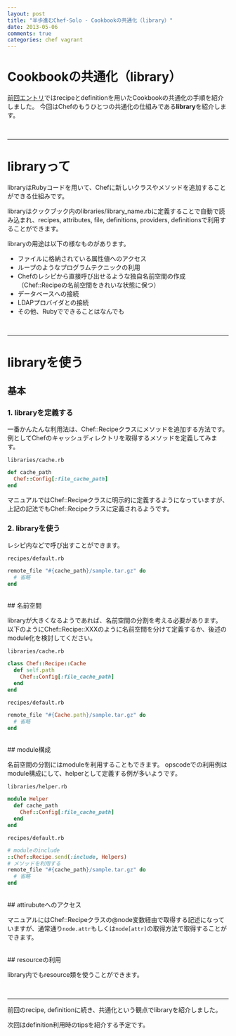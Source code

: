 ```yaml
---
layout: post
title: "半歩進むChef-Solo - Cookbookの共通化（library）"
date: 2013-05-06
comments: true
categories: chef vagrant
---
```


# Cookbookの共通化（library）

[前回エントリ](http://blog.monochromegane.com/blog/2013/05/05/next-step-chef-solo-recipe-and-definition/)ではrecipeとdefinitionを用いたCookbookの共通化の手順を紹介しました。
今回はChefのもうひとつの共通化の仕組みである**library**を紹介します。

<br/><hr/>

# libraryって

libraryはRubyコードを用いて、Chefに新しいクラスやメソッドを追加することができる仕組みです。

libraryはクックブック内のlibraries/library_name.rbに定義することで自動で読み込まれ、recipes, attributes, file, definitions, providers, definitionsで利用することができます。

libraryの用途は以下の様なものがあります。

- ファイルに格納されている属性値へのアクセス
- ループのようなプログラムテクニックの利用
- Chefのレシピから直接呼び出せるような独自名前空間の作成（Chef::Recipeの名前空間をきれいな状態に保つ）
- データベースへの接続
- LDAPプロバイダとの接続
- その他、Rubyでできることはなんでも

<br/><hr/>

# libraryを使う

## 基本

### 1. libraryを定義する

一番かんたんな利用法は、Chef::Recipeクラスにメソッドを追加する方法です。
例としてChefのキャッシュディレクトリを取得するメソッドを定義してみます。

`libraries/cache.rb`

```ruby
def cache_path
  Chef::Config[:file_cache_path]
end
```

マニュアルではChef::Recipeクラスに明示的に定義するようになっていますが、上記の記法でもChef::Recipeクラスに定義されるようです。

### 2. libraryを使う

レシピ内などで呼び出すことができます。

`recipes/default.rb`

```ruby
remote_file "#{cache_path}/sample.tar.gz" do
  # 省略
end
```

<br/>
## 名前空間

libraryが大きくなるようであれば、名前空間の分割を考える必要があります。
以下のようにChef::Recipe::XXXのように名前空間を分けて定義するか、後述のmodule化を検討してください。

`libraries/cache.rb`

```ruby
class Chef::Recipe::Cache
  def self.path
    Chef::Config[:file_cache_path]
  end
end
```

`recipes/default.rb`

```ruby
remote_file "#{Cache.path}/sample.tar.gz" do
  # 省略
end
```


<br/>
## module構成

名前空間の分割にはmoduleを利用することもできます。
opscodeでの利用例はmodule構成にして、helperとして定義する例が多いようです。

`libraries/helper.rb`

```ruby
module Helper
  def cache_path
    Chef::Config[:file_cache_path]
  end
end
```

`recipes/default.rb`

```ruby
# moduleのinclude
::Chef::Recipe.send(:include, Helpers) 
# メソッドを利用する
remote_file "#{cache_path}/sample.tar.gz" do
  # 省略
end
```

<br/>
## attirubuteへのアクセス

マニュアルにはChef::Recipeクラスの@node変数経由で取得する記述になっていますが、通常通り`node.attr`もしくは`node[attr]`の取得方法で取得することができます。

<br/>
## resourceの利用

library内でもresource類を使うことができます。

<br/><hr/>

前回のrecipe, definitionに続き、共通化という観点でlibraryを紹介しました。

次回はdefinition利用時のtipsを紹介する予定です。


